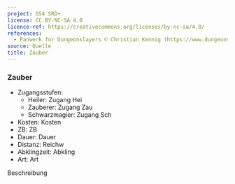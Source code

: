 ```yaml
---
project: DS4 SRD+
license: CC BY-NC-SA 4.0
licence-ref: https://creativecommons.org/licenses/by-nc-sa/4.0/
references: 
  - Fanwerk for Dungeonslayers © Christian Kennig (https://www.dungeonslayers.net/)
source: Quelle
title: Zauber
---
```


### Zauber

- Zugangsstufen:
  - Heiler: Zugang Hei
  - Zauberer: Zugang Zau
  - Schwarzmagier: Zugang Sch
- Kosten: Kosten
- ZB: ZB
- Dauer: Dauer
- Distanz: Reichw
- Abklingzeit: Abkling
- Art: Art

Beschreibung

